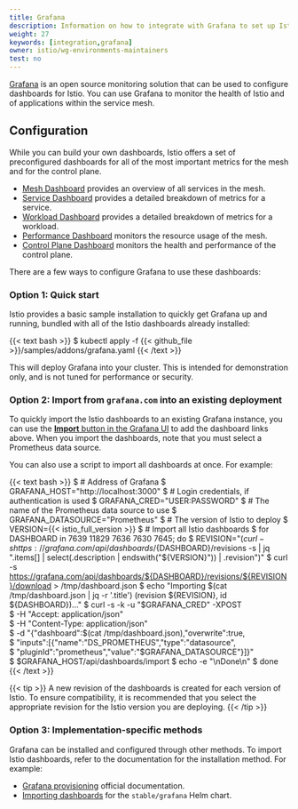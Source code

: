 ```yaml
---
title: Grafana
description: Information on how to integrate with Grafana to set up Istio dashboards.
weight: 27
keywords: [integration,grafana]
owner: istio/wg-environments-maintainers
test: no
---
```


[Grafana](https://grafana.com/) is an open source monitoring solution that can be used to configure dashboards for Istio. You can use Grafana to monitor the health of Istio and of applications within the service mesh.

## Configuration

While you can build your own dashboards, Istio offers a set of preconfigured dashboards for all of the most important metrics for the mesh and for the control plane.

* [Mesh Dashboard](https://grafana.com/grafana/dashboards/7639) provides an overview of all services in the mesh.
* [Service Dashboard](https://grafana.com/grafana/dashboards/7636) provides a detailed breakdown of metrics for a service.
* [Workload Dashboard](https://grafana.com/grafana/dashboards/7630) provides a detailed breakdown of metrics for a workload.
* [Performance Dashboard](https://grafana.com/grafana/dashboards/11829) monitors the resource usage of the mesh.
* [Control Plane Dashboard](https://grafana.com/grafana/dashboards/7645) monitors the health and performance of the control plane.

There are a few ways to configure Grafana to use these dashboards:

### Option 1: Quick start

Istio provides a basic sample installation to quickly get Grafana up and running, bundled with all of the Istio dashboards already installed:

{{< text bash >}}
$ kubectl apply -f {{< github_file >}}/samples/addons/grafana.yaml
{{< /text >}}

This will deploy Grafana into your cluster. This is intended for demonstration only, and is not tuned for performance or security.

### Option 2: Import from `grafana.com` into an existing deployment

To quickly import the Istio dashboards to an existing Grafana instance, you can use the [**Import** button in the Grafana UI](https://grafana.com/docs/grafana/latest/reference/export_import/#importing-a-dashboard) to add the dashboard links above. When you import the dashboards, note that you must select a Prometheus data source.

You can also use a script to import all dashboards at once. For example:

{{< text bash >}}
$ # Address of Grafana
$ GRAFANA_HOST="http://localhost:3000"
$ # Login credentials, if authentication is used
$ GRAFANA_CRED="USER:PASSWORD"
$ # The name of the Prometheus data source to use
$ GRAFANA_DATASOURCE="Prometheus"
$ # The version of Istio to deploy
$ VERSION={{< istio_full_version >}}
$ # Import all Istio dashboards
$ for DASHBOARD in 7639 11829 7636 7630 7645; do
$     REVISION="$(curl -s https://grafana.com/api/dashboards/${DASHBOARD}/revisions -s | jq ".items[] | select(.description | endswith(\"${VERSION}\")) | .revision")"
$     curl -s https://grafana.com/api/dashboards/${DASHBOARD}/revisions/${REVISION}/download > /tmp/dashboard.json
$     echo "Importing $(cat /tmp/dashboard.json | jq -r '.title') (revision ${REVISION}, id ${DASHBOARD})..."
$     curl -s -k -u "$GRAFANA_CRED" -XPOST \
$         -H "Accept: application/json" \
$         -H "Content-Type: application/json" \
$         -d "{\"dashboard\":$(cat /tmp/dashboard.json),\"overwrite\":true, \
$             \"inputs\":[{\"name\":\"DS_PROMETHEUS\",\"type\":\"datasource\", \
$             \"pluginId\":\"prometheus\",\"value\":\"$GRAFANA_DATASOURCE\"}]}" \
$         $GRAFANA_HOST/api/dashboards/import
$     echo -e "\nDone\n"
$ done
{{< /text >}}

{{< tip >}}
A new revision of the dashboards is created for each version of Istio. To ensure compatibility, it is recommended that you select the appropriate revision for the Istio version you are deploying.
{{< /tip >}}

### Option 3: Implementation-specific methods

Grafana can be installed and configured through other methods. To import Istio dashboards, refer to the documentation for the installation method. For example:

* [Grafana provisioning](https://grafana.com/docs/grafana/latest/administration/provisioning/#dashboards) official documentation.
* [Importing dashboards](https://github.com/helm/charts/tree/master/stable/grafana#import-dashboards) for the `stable/grafana` Helm chart.
